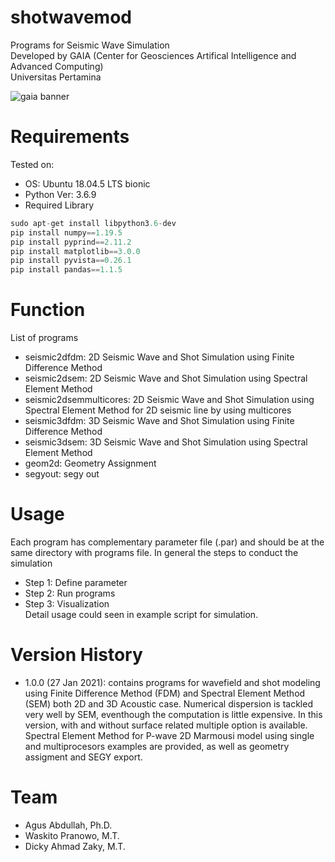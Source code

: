 # shotwavemod
Programs for Seismic Wave Simulation <br /> 
Developed by GAIA (Center for Geosciences Artifical Intelligence and Advanced Computing) <br /> 
Universitas Pertamina

![gaia banner](https://drive.google.com/uc?export=view&id=1O0lNb8YhU_2u9WwroawwWtNuk1Nq7SBN)

# Requirements
Tested on: 
* OS: Ubuntu 18.04.5 LTS bionic
* Python Ver: 3.6.9
* Required Library
```python
sudo apt-get install libpython3.6-dev
pip install numpy==1.19.5
pip install pyprind==2.11.2
pip install matplotlib==3.0.0
pip install pyvista==0.26.1
pip install pandas==1.1.5
```

# Function
List of programs
* seismic2dfdm: 2D Seismic Wave and Shot Simulation using Finite Difference Method
* seismic2dsem: 2D Seismic Wave and Shot Simulation using Spectral Element Method
* seismic2dsemmulticores: 2D Seismic Wave and Shot Simulation using Spectral Element Method for 2D seismic line by using multicores
* seismic3dfdm: 3D Seismic Wave and Shot Simulation using Finite Difference Method
* seismic3dsem: 3D Seismic Wave and Shot Simulation using Spectral Element Method
* geom2d: Geometry Assignment
* segyout: segy out

# Usage
Each program has complementary parameter file (.par) and should be at the same directory with programs file. In general the steps to conduct the simulation <br />
* Step 1: Define parameter
* Step 2: Run programs
* Step 3: Visualization
<br />Detail usage could seen in example script for simulation.


# Version History
* 1.0.0 (27 Jan 2021): contains programs for wavefield and shot modeling using Finite Difference Method (FDM) and Spectral Element Method (SEM) both 2D and 3D Acoustic case. Numerical dispersion is tackled very well by SEM, eventhough the computation is little expensive. In this version, with and without surface related multiple option is available. Spectral Element Method for P-wave 2D Marmousi model using single and multiprocesors examples are provided, as well as geometry assigment and SEGY export.

# Team
* Agus Abdullah, Ph.D.
* Waskito Pranowo, M.T.
* Dicky Ahmad Zaky, M.T.
